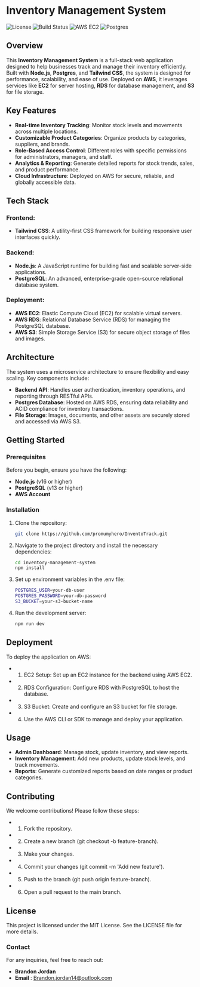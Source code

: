 # Inventory Management System

![License](https://img.shields.io/badge/license-MIT-green)
![Build Status](https://img.shields.io/badge/build-passing-brightgreen)
![AWS EC2](https://img.shields.io/badge/AWS-EC2-orange)
![Postgres](https://img.shields.io/badge/Postgres-13-blue)

## Overview

This **Inventory Management System** is a full-stack web application designed to help businesses track and manage their inventory efficiently. Built with **Node.js**, **Postgres**, and **Tailwind CSS**, the system is designed for performance, scalability, and ease of use. Deployed on **AWS**, it leverages services like **EC2** for server hosting, **RDS** for database management, and **S3** for file storage.

## Key Features

- **Real-time Inventory Tracking**: Monitor stock levels and movements across multiple locations.
- **Customizable Product Categories**: Organize products by categories, suppliers, and brands.
- **Role-Based Access Control**: Different roles with specific permissions for administrators, managers, and staff.
- **Analytics & Reporting**: Generate detailed reports for stock trends, sales, and product performance.
- **Cloud Infrastructure**: Deployed on AWS for secure, reliable, and globally accessible data.

## Tech Stack

### Frontend:
- **Tailwind CSS**: A utility-first CSS framework for building responsive user interfaces quickly.

### Backend:
- **Node.js**: A JavaScript runtime for building fast and scalable server-side applications.
- **PostgreSQL**: An advanced, enterprise-grade open-source relational database system.

### Deployment:
- **AWS EC2**: Elastic Compute Cloud (EC2) for scalable virtual servers.
- **AWS RDS**: Relational Database Service (RDS) for managing the PostgreSQL database.
- **AWS S3**: Simple Storage Service (S3) for secure object storage of files and images.

## Architecture

The system uses a microservice architecture to ensure flexibility and easy scaling. Key components include:

- **Backend API**: Handles user authentication, inventory operations, and reporting through RESTful APIs.
- **Postgres Database**: Hosted on AWS RDS, ensuring data reliability and ACID compliance for inventory transactions.
- **File Storage**: Images, documents, and other assets are securely stored and accessed via AWS S3.

## Getting Started

### Prerequisites

Before you begin, ensure you have the following:

- **Node.js** (v16 or higher)
- **PostgreSQL** (v13 or higher)
- **AWS Account**

### Installation

1. Clone the repository:
   ```bash
   git clone https://github.com/promumyhero/InventoTrack.git
2. Navigate to the project directory and install the necessary dependencies:
   ```bash
   cd inventory-management-system
   npm install
3. Set up environment variables in the .env file:
   ```bash
   POSTGRES_USER=your-db-user
   POSTGRES_PASSWORD=your-db-password
   S3_BUCKET=your-s3-bucket-name
4. Run the development server:
   ```bash
   npm run dev

## Deployment

To deploy the application on AWS:

- 1. EC2 Setup: Set up an EC2 instance for the backend using AWS EC2.
- 2. RDS Configuration: Configure RDS with PostgreSQL to host the database.
- 3. S3 Bucket: Create and configure an S3 bucket for file storage.
- 4. Use the AWS CLI or SDK to manage and deploy your application.

## Usage

- **Admin Dashboard**: Manage stock, update inventory, and view reports.
- **Inventory Management**: Add new products, update stock levels, and track movements.
- **Reports**: Generate customized reports based on date ranges or product categories.

## Contributing

We welcome contributions! Please follow these steps:

- 1. Fork the repository.
- 2. Create a new branch (git checkout -b feature-branch).
- 3. Make your changes.
- 4. Commit your changes (git commit -m 'Add new feature').
- 5. Push to the branch (git push origin feature-branch).
- 6. Open a pull request to the main branch.

## License
This project is licensed under the MIT License. See the LICENSE file for more details.

### Contact
For any inquiries, feel free to reach out:
- **Brandon Jordan**
- **Email** : Brandon.jordan14@outlook.com
